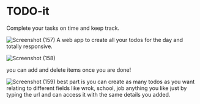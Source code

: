 # TODO-it
Complete your tasks on time and keep track.


![Screenshot (157)](https://user-images.githubusercontent.com/73050095/123379877-b9739780-d55c-11eb-915d-34654a044c8e.png)
A web app to create all your todos for the day and totally responsive.

![Screenshot (158)](https://user-images.githubusercontent.com/73050095/123380020-ec1d9000-d55c-11eb-892f-7321f40cd8a4.png)

you can add and delete items once you are done!

![Screenshot (159)](https://user-images.githubusercontent.com/73050095/123380057-f8095200-d55c-11eb-95ac-9aaa5d53644d.png)
best part is you can create as many todos as you want relating to different fields like wrok, school, job anything you like just by typing the url and can access it with the same details you added. 
